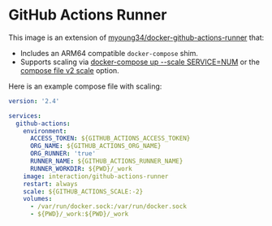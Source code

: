 # GitHub Actions Runner

This image is an extension of [myoung34/docker-github-actions-runner](https://github.com/myoung34/docker-github-actions-runner) that:

- Includes an ARM64 compatible `docker-compose` shim.
- Supports scaling via [docker-compose up --scale SERVICE=NUM](https://docs.docker.com/compose/reference/up/) or the [compose file v2 scale](https://docs.docker.com/compose/compose-file/compose-file-v2/#scale) option.

Here is an example compose file with scaling:

```yaml
version: '2.4'

services:
  github-actions:
    environment:
      ACCESS_TOKEN: ${GITHUB_ACTIONS_ACCESS_TOKEN}
      ORG_NAME: ${GITHUB_ACTIONS_ORG_NAME}
      ORG_RUNNER: 'true'
      RUNNER_NAME: ${GITHUB_ACTIONS_RUNNER_NAME}
      RUNNER_WORKDIR: ${PWD}/_work
    image: interaction/github-actions-runner
    restart: always
    scale: ${GITHUB_ACTIONS_SCALE:-2}
    volumes:
      - /var/run/docker.sock:/var/run/docker.sock
      - ${PWD}/_work:${PWD}/_work
```
